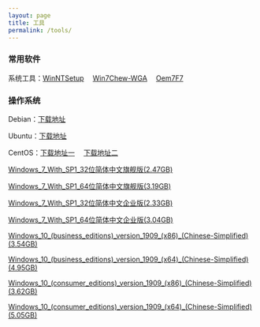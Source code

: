 ```yaml
---
layout: page
title: 工具
permalink: /tools/
---
```


### 常用软件

系统工具：[WinNTSetup](http://www.zhubb.net/file/WinNTSetup.rar)&emsp; [Win7Chew-WGA](http://www.zhubb.net/file/Win7Chew-WGA.rar)&emsp; [Oem7F7](http://www.zhubb.net/file/Oem7F7.rar)

### 操作系统

Debian：[下载地址](http://cdimage.debian.org/cdimage/archive)

Ubuntu：[下载地址](http://old-releases.ubuntu.com/releases)

CentOS：[下载地址一](http://vault.centos.org)&emsp; [下载地址二](https://wiki.centos.org/Download)

<p><a href="ed2k://|file|cn_windows_7_ultimate_with_sp1_x86_dvd_u_677486.iso|2653276160|7503E4B9B8738DFCB95872445C72AEFB|">Windows_7_With_SP1_32位简体中文旗舰版(2.47GB)</a>

<p><a href="ed2k://|file|cn_windows_7_ultimate_with_sp1_x64_dvd_u_677408.iso|3420557312|B58548681854236C7939003B583A8078|">Windows_7_With_SP1_64位简体中文旗舰版(3.19GB)</a>

<p><a href="ed2k://|file|cn_windows_7_enterprise_with_sp1_x86_dvd_u_677716.iso|2502856704|B3C25EA4DD88D7E54F22D3C3E78C410B|">Windows_7_With_SP1_32位简体中文企业版(2.33GB)</a>

<p><a href="ed2k://|file|cn_windows_7_enterprise_with_sp1_x64_dvd_u_677685.iso|3265574912|E9DB2607EA3B3540F3FE2E388F8C53C4|">Windows_7_With_SP1_64位简体中文企业版(3.04GB)</a>

<p><a href="ed2k://|file|cn_windows_10_business_editions_version_1909_updated_jan_2020_x86_dvd_e861101e.iso|3802454016|5B909C955D8A65CA2002D8594D137A63|">Windows_10_(business_editions)_version_1909_(x86)_(Chinese-Simplified)(3.54GB)</a>

<p><a href="ed2k://|file|cn_windows_10_business_editions_version_1909_updated_jan_2020_x64_dvd_b3e1f3a6.iso|5311711232|3527D2A9845FF4105F485CC364655B66|">
Windows_10_(business_editions)_version_1909_(x64)_(Chinese-Simplified)(4.95GB)</a>

<p><a href="ed2k://|file|cn_windows_10_consumer_editions_version_1909_updated_jan_2020_x86_dvd_9c50652f.iso|3884539904|0F2E887F2845BCD5C61E99E74D717287|">Windows_10_(consumer_editions)_version_1909_(x86)_(Chinese-Simplified)(3.62GB)</a>

<p><a href="ed2k://|file|cn_windows_10_consumer_editions_version_1909_updated_jan_2020_x64_dvd_47161f17.iso|5417457664|274FEBA5BF0C874C291674182FA9C851|">Windows_10_(consumer_editions)_version_1909_(x64)_(Chinese-Simplified)(5.05GB)</a>
